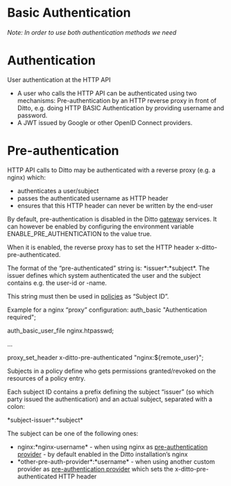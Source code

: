 # Basic Authentication

###### Note: In order to use both authentication methods we need 
# Authentication
User authentication at the HTTP API
- A user who calls the HTTP API can be authenticated using two mechanisms:
Pre-authentication by an HTTP reverse proxy in front of Ditto, e.g. doing HTTP BASIC Authentication by providing username and password.
- A JWT issued by Google or other OpenID Connect providers.
# Pre-authentication
HTTP API calls to Ditto may be authenticated with a reverse proxy (e.g. a nginx) which:
- authenticates a user/subject
- passes the authenticated username as HTTP header
- ensures that this HTTP header can never be written by the end-user

By default, pre-authentication is disabled in the Ditto [gateway](https://www.eclipse.org/ditto/architecture-services-gateway.html) services. It can however be enabled by configuring the environment variable  ENABLE_PRE_AUTHENTICATION  to the value true.

When it is enabled, the reverse proxy has to set the HTTP header x-ditto-pre-authenticated.

The format of the “pre-authenticated” string is: &#42;issuer&#42;:&#42;subject&#42;. The issuer defines which system authenticated the user and the subject contains e.g. the user-id or -name.
  
This string must then be used in [policies](https://www.eclipse.org/ditto/basic-policy.html#subjects) as “Subject ID”.
  
Example for a nginx “proxy” configuration:
auth_basic                    "Authentication required";
  
auth_basic_user_file          nginx.htpasswd;
  
...
  
proxy_set_header              x-ditto-pre-authenticated "nginx:${remote_user}";
  

Subjects in a policy define who gets permissions granted/revoked on the resources of a policy entry.
  
Each subject ID contains a prefix defining the subject “issuer” (so which party issued the authentication) and an actual subject, separated with a colon:
  
&#42;subject-issuer&#42;:&#42;subject&#42;

The subject can be one of the following ones:
  
- nginx:&#42;nginx-username&#42; - when using nginx as [pre-authentication provider](https://www.eclipse.org/ditto/installation-operating.html#pre-authentication) - by default enabled in the Ditto installation’s nginx
- &#42;other-pre-auth-provider&#42;:&#42;username&#42; - when using another custom provider as [pre-authentication provider](https://www.eclipse.org/ditto/installation-operating.html#pre-authentication) which sets the x-ditto-pre-authenticated HTTP header
